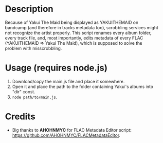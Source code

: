 # Description 

Because of Yakui The Maid being displayed as YAKUITHEMAID on bandcamp (and therefore in tracks metadata too), scrobbling services might not recognize the artist properly. This script renames every album folder, every track file, and, most importantly, edits metadata of every FLAC (YAKUITHEMAID => Yakui The Maid), which is supposed to solve the problem with misscrobbling.

# Usage (requires node.js)

1. Download/copy the main.js file and place it somewhere.
2. Open it and place the path to the folder containing Yakui's albums into "dir" const.
3. `node path/to/main.js`.

# Credits

- Big thanks to **AHOHNMYC** for FLAC Metadata Editor script: https://github.com/AHOHNMYC/FLACMetadataEditor.
